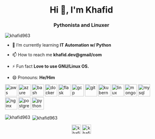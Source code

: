 <h1 align="center">Hi 👋, I'm Khafid</h1>
<h3 align="center">Pythonista and Linuxer</h3>

<p align="left"> <img src="https://komarev.com/ghpvc/?username=khafid963" alt="khafid963" /> </p>

- 🌱 I’m currently learning **IT Automation w/ Python**

- 📫 How to reach me **khafid.dev@gmail/com**

- ⚡ Fun fact **Love to use GNU/Linux OS.**

- 😄 Pronouns: **He/Him**
<p align="left"><img src="https://devicons.github.io/devicon/devicon.git/icons/amazonwebservices/amazonwebservices-original-wordmark.svg" alt="aws" width="40" height="40"/> <img src="https://www.vectorlogo.zone/logos/microsoft_azure/microsoft_azure-icon.svg" alt="azure" width="40" height="40"/> <img src="https://www.vectorlogo.zone/logos/gnu_bash/gnu_bash-icon.svg" alt="bash" width="40" height="40"/> <img src="https://devicons.github.io/devicon/devicon.git/icons/docker/docker-original-wordmark.svg" alt="docker" width="40" height="40"/> <img src="https://www.vectorlogo.zone/logos/pocoo_flask/pocoo_flask-icon.svg" alt="flask" width="40" height="40"/> <img src="https://www.vectorlogo.zone/logos/google_cloud/google_cloud-icon.svg" alt="gcp" width="40" height="40"/> <img src="https://www.vectorlogo.zone/logos/git-scm/git-scm-icon.svg" alt="git" width="40" height="40"/> <img src="https://www.vectorlogo.zone/logos/kubernetes/kubernetes-icon.svg" alt="kubernetes" width="40" height="40"/> <img src="https://devicons.github.io/devicon/devicon.git/icons/linux/linux-original.svg" alt="linux" width="40" height="40"/> <img src="https://devicons.github.io/devicon/devicon.git/icons/mongodb/mongodb-original-wordmark.svg" alt="mongodb" width="40" height="40"/> <img src="https://devicons.github.io/devicon/devicon.git/icons/mysql/mysql-original-wordmark.svg" alt="mysql" width="40" height="40"/> <img src="https://devicons.github.io/devicon/devicon.git/icons/nginx/nginx-original.svg" alt="nginx" width="40" height="40"/> <img src="https://devicons.github.io/devicon/devicon.git/icons/postgresql/postgresql-original-wordmark.svg" alt="postgresql" width="40" height="40"/> <img src="https://devicons.github.io/devicon/devicon.git/icons/python/python-original.svg" alt="python" width="40" height="40"/></p>
<p><img align="left" src="https://github-readme-stats.vercel.app/api/top-langs/?username=khafid963&layout=compact" alt="khafid963" /></p>

<p>&nbsp;<img align="center" src="https://github-readme-stats.vercel.app/api?username=khafid963&show_icons=true" alt="khafid963" /></p>

<p align="center">
<a href="https://dev.to/khafid963" target="blank"><img align="center" src="https://cdn.jsdelivr.net/npm/simple-icons@3.0.1/icons/dev-dot-to.svg" alt="khafid963" height="30" width="30" /></a>
<a href="https://twitter.com/khafid963" target="blank"><img align="center" src="https://cdn.jsdelivr.net/npm/simple-icons@3.0.1/icons/twitter.svg" alt="khafid963" height="30" width="30" /></a>
</p>
